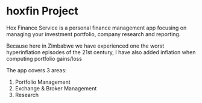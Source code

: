 # hoxfin Project

Hox Finance Service is a personal finance management app focusing on managing your
investment portfolio, company research and reporting.

Because here in Zimbabwe we have experienced one the worst hyperinflation episodes of
the 21st century, I have also added inflation when computing portfolio gains/loss

The app covers 3 areas:
1. Portfolio Management
2. Exchange & Broker Management 
3. Research
